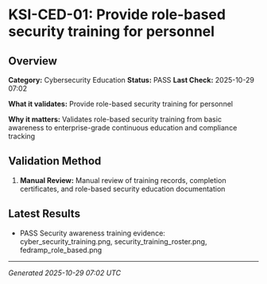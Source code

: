 # KSI-CED-01: Provide role-based security training for personnel

## Overview

**Category:** Cybersecurity Education
**Status:** PASS
**Last Check:** 2025-10-29 07:02

**What it validates:** Provide role-based security training for personnel

**Why it matters:** Validates role-based security training from basic awareness to enterprise-grade continuous education and compliance tracking

## Validation Method

1. **Manual Review:** Manual review of training records, completion certificates, and role-based security education documentation

## Latest Results

- PASS Security awareness training evidence: cyber_security_training.png, security_training_roster.png, fedramp_role_based.png

---
*Generated 2025-10-29 07:02 UTC*